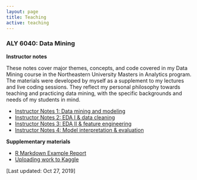 ```yaml
---
layout: page
title: Teaching
active: teaching
---
```


### ALY 6040: Data Mining

**Instructor notes**

These notes cover major themes, concepts, and code covered in my Data Mining course in the Northeastern University Masters in Analytics program. The materials were developed by myself as a supplement to my lectures and live coding sessions. They reflect my personal philosophy towards teaching and practicing data mining, with the specific backgrounds and needs of my students in mind.   

- [Instructor Notes 1: Data mining and modeling](/assets/teaching_materials/Instructor_Notes_1.html)
- [Instructor Notes 2: EDA I & data cleaning](/assets/teaching_materials/Instructor_Notes_2.html)
- [Instructor Notes 3: EDA II & feature engineering](/assets/teaching_materials/Instructor_Notes_3.html)
- [Instructor Notes 4: Model interpretation & evaluation](/assets/teaching_materials/Instructor_Notes_4.html)

**Supplementary materials**

- [R Markdown Example Report](/assets/teaching_materials/Example_Report.html)
- [Uploading work to Kaggle](/assets/teaching_materials/Creating_Rmd_Kaggle_kernels.html)

[Last updated: Oct 27, 2019]